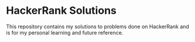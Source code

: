 # HackerRank Solutions
This repository contains my solutions to problems done on HackerRank and is for my personal learning and future reference.
